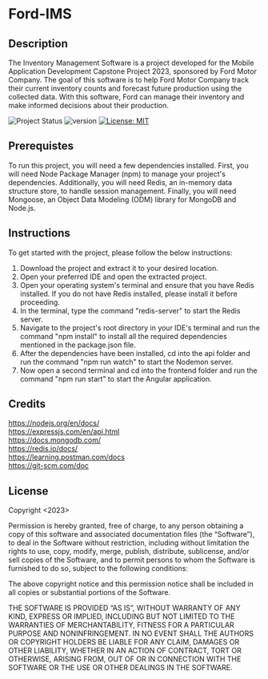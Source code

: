 # Ford-IMS

## Description

The Inventory Management Software is a project developed for the Mobile Application Development Capstone Project 2023, sponsored by Ford Motor Company. The goal of this software is to help Ford Motor Company track their current inventory counts and forecast future production using the collected data. With this software, Ford can manage their inventory and make informed decisions about their production.

![Project Status](https://img.shields.io/badge/status-in%20progress-yellow.svg)
![version](https://img.shields.io/badge/version-1.0.0--release-orange.svg)
[![License: MIT](https://img.shields.io/badge/License-MIT-brightgreen.svg)](https://opensource.org/licenses/MIT)

## Prerequistes

To run this project, you will need a few dependencies installed. First, you will need Node Package Manager (npm) to manage your project's dependencies. Additionally, you will need Redis, an in-memory data structure store, to handle session management. Finally, you will need Mongoose, an Object Data Modeling (ODM) library for MongoDB and Node.js.

## Instructions

To get started with the project, please follow the below instructions:

1. Download the project and extract it to your desired location.
2. Open your preferred IDE and open the extracted project.
3. Open your operating system's terminal and ensure that you have Redis installed. If you do not have Redis installed, please install it before proceeding.
4. In the terminal, type the command "redis-server" to start the Redis server.
5. Navigate to the project's root directory in your IDE's terminal and run the command "npm install" to install all the required dependencies mentioned in the package.json file.
6. After the dependencies have been installed, cd into the api folder and run the command "npm run watch" to start the Nodemon server.
7. Now open a second terminal and cd into the frontend folder and run the command "npm run start" to start the Angular application.

## Credits

https://nodejs.org/en/docs/ <br/>
https://expressjs.com/en/api.html <br/>
https://docs.mongodb.com/ <br/>
https://redis.io/docs/ <br />
https://learning.postman.com/docs <br />
https://git-scm.com/doc <br />

## License

Copyright <2023>

Permission is hereby granted, free of charge, to any person obtaining a copy of this software and associated documentation files (the “Software”), to deal in the Software without restriction, including without limitation the rights to use, copy, modify, merge, publish, distribute, sublicense, and/or sell copies of the Software, and to permit persons to whom the Software is furnished to do so, subject to the following conditions:

The above copyright notice and this permission notice shall be included in all copies or substantial portions of the Software.

THE SOFTWARE IS PROVIDED “AS IS”, WITHOUT WARRANTY OF ANY KIND, EXPRESS OR IMPLIED, INCLUDING BUT NOT LIMITED TO THE WARRANTIES OF MERCHANTABILITY, FITNESS FOR A PARTICULAR PURPOSE AND NONINFRINGEMENT. IN NO EVENT SHALL THE AUTHORS OR COPYRIGHT HOLDERS BE LIABLE FOR ANY CLAIM, DAMAGES OR OTHER LIABILITY, WHETHER IN AN ACTION OF CONTRACT, TORT OR OTHERWISE, ARISING FROM, OUT OF OR IN CONNECTION WITH THE SOFTWARE OR THE USE OR OTHER DEALINGS IN THE SOFTWARE.
